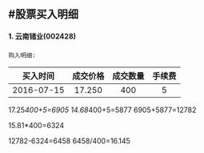 #股票买入明细
-----

#### 1. 云南锗业(002428)

`购入明细:`  

| 买入时间 | 成交价格 | 成交数量 | 手续费 |
|:----------:|:------:|:---:|:--:|
| 2016-07-15 | 17.250 | 400 | 5




17.25*400+5=6905
14.68*400+5=5877
6905+5877=12782

15.81*400=6324

12782-6324=6458
6458/400=16.145
